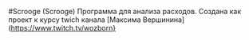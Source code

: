 #Scrooge (Scrooge)
Программа для анализа расходов. Создана как проект к курсу twich канала [Максима Вершинина](https://www.twitch.tv/wozborn}
